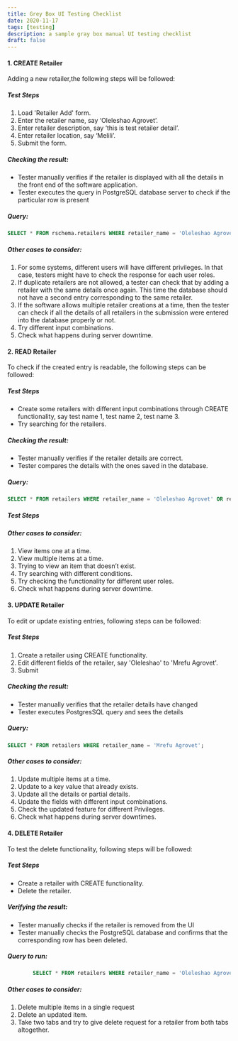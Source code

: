 ```yaml
---
title: Grey Box UI Testing Checklist
date: 2020-11-17
tags: [testing]
description: a sample gray box manual UI testing checklist
draft: false
---
```


#### 1. CREATE Retailer
Adding a new retailer,the following steps will be followed:

##### Test Steps

   1. Load 'Retailer Add' form.
   2. Enter the retailer name, say ‘Oleleshao Agrovet’.
   3. Enter retailer description, say ‘this is test retailer detail’.
   4. Enter retailer location, say ‘Melili’.
   5. Submit the form.

##### Checking the result:

   - Tester manually verifies if the retailer is displayed with all the details in the front end of the software application.
   - Tester executes the query in PostgreSQL database server to check if the particular row is present

##### Query:

```sql
SELECT * FROM rschema.retailers WHERE retailer_name = 'Oleleshao Agrovet';
```

##### Other cases to consider:

   1. For some systems, different users will have different privileges. In that case, testers might have to check the response for each user roles.
   2. If duplicate retailers are not allowed, a tester can check that by adding a retailer with the same details once again. This time the database should not have a second entry corresponding to the same retailer.
   3. If the software allows multiple retailer creations at a time, then the tester can check if all the details of all retailers in the submission were entered into the database properly or not.
   4. Try different input combinations.
   5. Check what happens during server downtime.

#### 2. READ Retailer

To check if the created entry is readable, the following steps can be followed:

##### Test Steps
   - Create some retailers with different input combinations through CREATE functionality, say test name 1, test name 2, test name 3.
   - Try searching for the retailers.

##### Checking the result:

-  Tester manually verifies if the retailer details are correct.
-  Tester compares the details with the ones saved in the database.

##### Query:

```sql
SELECT * FROM retailers WHERE retailer_name = 'Oleleshao Agrovet' OR retailer_name = 'test name 12' OR retailer_name = 'test name 3';
```
##### Test Steps
##### Other cases to consider:

   1. View items one at a time.
   2. View multiple items at a time.
   3. Trying to view an item that doesn’t exist.
   4. Try searching with different conditions.
   5. Try checking the functionality for different user roles.
   6. Check what happens during server downtime.

#### 3. UPDATE Retailer

To edit or update existing entries, following steps can be followed:

##### Test Steps

   1. Create a retailer using CREATE functionality.
   2. Edit different fields of the retailer, say 'Oleleshao' to 'Mrefu Agrovet'.
   3. Submit

##### Checking the result:

   - Tester manually verifies that the retailer details have changed
   - Tester executes PostgresSQL query and sees the details

##### Query:

```sql
SELECT * FROM retailers WHERE retailer_name = 'Mrefu Agrovet';
```

##### Other cases to consider:

   1. Update multiple items at a time.
   2. Update to a key value that already exists.
   3. Update all the details or partial details.
   4. Update the fields with different input combinations.
   5. Check the updated feature for different Privileges.
   6. Check what happens during server downtimes.


#### 4. DELETE Retailer

To test the delete functionality, following steps will be followed:

##### Test Steps

   - Create a retailer with CREATE functionality.
   - Delete the retailer.

##### Verifying the result:

   - Tester manually checks if the retailer is removed from the UI
   - Tester manually checks the PostgreSQL database and confirms that the corresponding row has been deleted.

##### Query to run:

```sql
		SELECT * FROM retailers WHERE retailer_name = 'Oleleshao Agrovet';
```

##### Other cases to consider:

1. Delete multiple items in a single request
2. Delete an updated item.
3. Take two tabs and try to give delete request for a retailer from both tabs altogether.


